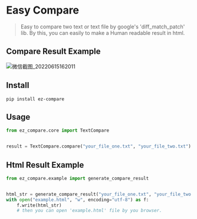# Easy Compare
> Easy to compare two text or text file by google's 'diff_match_patch' lib.
> By this, you can easily to make a Human readable result in html.

## Compare Result Example
![微信截图_20220615162011](https://user-images.githubusercontent.com/34443073/173779126-b0c86330-e239-4842-8553-5a1ad1eb61a4.png)


## Install
```commandline
pip install ez-compare
```

## Usage
```python
from ez_compare.core import TextCompare


result = TextCompare.compare("your_file_one.txt", "your_file_two.txt")

```

## Html Result Example
```python
from ez_compare.example import generate_compare_result


html_str = generate_compare_result("your_file_one.txt", "your_file_two.txt")
with open("example.html", "w", encoding="utf-8") as f:
    f.write(html_str)
    # then you can open 'example.html' file by you browser.
```

